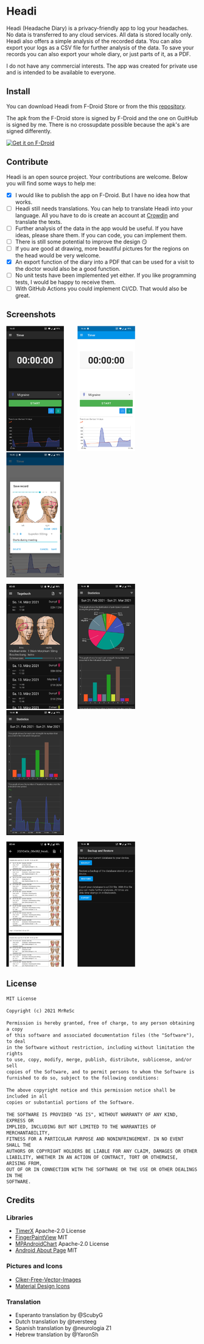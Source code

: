 # Headi

Headi (Headache Diary) is a privacy-friendly app to log your headaches.  
No data is transferred to any cloud services. All data is stored locally only.  
Headi also offers a simple analysis of the recorded data. You can also export your logs as a CSV file for further analysis of the data.
To save your records you can also export your whole diary, or just parts of it, as a PDF.

I do not have any commercial interests. The app was created for private use and is intended to be available to everyone.

## Install

You can download Headi from F-Droid Store or from the this [repository](https://github.com/MrReSc/Headi/releases).

The apk from the F-Droid store is signed by F-Droid and the one on GuitHub is signed by me. There is no crossupdate possible because the apk's are signed differently.

[<img src="https://fdroid.gitlab.io/artwork/badge/get-it-on.png" height="75" alt="Get it on F-Droid">](https://f-droid.org/packages/com.headi.app/)

## Contribute
Headi is an open source project. Your contributions are welcome. Below you will find some ways to help me:
- [x] I would like to publish the app on F-Droid. But I have no idea how that works.
- [ ] Headi still needs translations. You can help to translate Headi into your language. All you have to do is create an account at [Crowdin](https://crwd.in/headi) and translate the texts.
- [ ] Further analysis of the data in the app would be useful. If you have ideas, please share them. If you can code, you can implement them.
- [ ] There is still some potential to improve the design :smirk:
- [ ] If you are good at drawing, more beautiful pictures for the regions on the head would be very welcome.
- [x] An export function of the diary into a PDF that can be used for a visit to the doctor would also be a good function.
- [ ] No unit tests have been implemented yet either. If you like programming tests, I would be happy to receive them.
- [ ] With GitHub Actions you could implement CI/CD. That would also be great.

## Screenshots
<p align="left">
  <img alt="Light" src="fastlane/metadata/android/en-US/images/phoneScreenshots/1.jpg" width="30%">
    &nbsp; &nbsp; &nbsp; &nbsp;
  <img alt="Dark" src="fastlane/metadata/android/en-US/images/phoneScreenshots/2.jpg" width="30%">
    &nbsp; &nbsp; &nbsp; &nbsp;
  <img alt="Dark" src="fastlane/metadata/android/en-US/images/phoneScreenshots/3.jpg" width="30%">
</p>

<p align="left">
  <img alt="Light" src="fastlane/metadata/android/en-US/images/phoneScreenshots/4.jpg" width="30%">
    &nbsp; &nbsp; &nbsp; &nbsp;
  <img alt="Dark" src="fastlane/metadata/android/en-US/images/phoneScreenshots/5.jpg" width="30%">
    &nbsp; &nbsp; &nbsp; &nbsp;
  <img alt="Dark" src="fastlane/metadata/android/en-US/images/phoneScreenshots/6.jpg" width="30%">
</p>

<p align="left">
  <img alt="Light" src="fastlane/metadata/android/en-US/images/phoneScreenshots/7.jpg" width="30%">
    &nbsp; &nbsp; &nbsp; &nbsp;
  <img alt="Dark" src="fastlane/metadata/android/en-US/images/phoneScreenshots/8.jpg" width="30%">
</p>

## License
~~~
MIT License

Copyright (c) 2021 MrReSc

Permission is hereby granted, free of charge, to any person obtaining a copy
of this software and associated documentation files (the "Software"), to deal
in the Software without restriction, including without limitation the rights
to use, copy, modify, merge, publish, distribute, sublicense, and/or sell
copies of the Software, and to permit persons to whom the Software is
furnished to do so, subject to the following conditions:

The above copyright notice and this permission notice shall be included in all
copies or substantial portions of the Software.

THE SOFTWARE IS PROVIDED "AS IS", WITHOUT WARRANTY OF ANY KIND, EXPRESS OR
IMPLIED, INCLUDING BUT NOT LIMITED TO THE WARRANTIES OF MERCHANTABILITY,
FITNESS FOR A PARTICULAR PURPOSE AND NONINFRINGEMENT. IN NO EVENT SHALL THE
AUTHORS OR COPYRIGHT HOLDERS BE LIABLE FOR ANY CLAIM, DAMAGES OR OTHER
LIABILITY, WHETHER IN AN ACTION OF CONTRACT, TORT OR OTHERWISE, ARISING FROM,
OUT OF OR IN CONNECTION WITH THE SOFTWARE OR THE USE OR OTHER DEALINGS IN THE
SOFTWARE.
~~~

## Credits
### Libraries
- [TimerX](https://github.com/arsvechkarev/TimerX) Apache-2.0 License
- [FingerPaintView](https://github.com/PicnicSupermarket/FingerPaintView) MIT
- [MPAndroidChart](https://github.com/PhilJay/MPAndroidChart) Apache-2.0 License
- [Android About Page](https://github.com/medyo/android-about-page) MIT

### Pictures and Icons
- [Clker-Free-Vector-Images](https://pixabay.com/de/users/clker-free-vector-images-3736/?utm_source=link-attribution&amp;utm_medium=referral&amp;utm_campaign=image&amp;utm_content=29840)
- [Material Design Icons](https://materialdesignicons.com/)

### Translation
* Esperanto translation by @ScubyG
* Dutch translation by @tversteeg
* Spanish translation by @neurologia Z1
* Hebrew translation by @YaronSh
